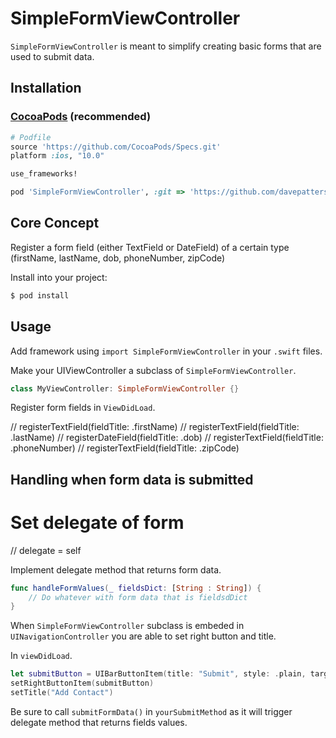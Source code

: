SimpleFormViewController
========================

`SimpleFormViewController` is meant to simplify creating basic forms that are used to submit data.

## Installation

### [CocoaPods](https://cocoapods.org/) (recommended)

```ruby
# Podfile
source 'https://github.com/CocoaPods/Specs.git'
platform :ios, "10.0"

use_frameworks!

pod 'SimpleFormViewController', :git => 'https://github.com/davepatterson/SimpleFormViewController', :branch => 'master'
```

## Core Concept
Register a form field (either TextField or DateField) of a certain type (firstName, lastName, dob, phoneNumber, zipCode)

Install into your project:

```bash
$ pod install
```

## Usage

Add framework using `import SimpleFormViewController` in your `.swift` files.

Make your UIViewController a subclass of `SimpleFormViewController`.

``` swift
class MyViewController: SimpleFormViewController {}
```

Register form fields in `ViewDidLoad`.

// registerTextField(fieldTitle: .firstName)
// registerTextField(fieldTitle: .lastName)
// registerDateField(fieldTitle: .dob)
// registerTextField(fieldTitle: .phoneNumber)
// registerTextField(fieldTitle: .zipCode)

## Handling when form data is submitted

# Set delegate of form
// delegate = self

Implement delegate method that returns form data.
```swift
func handleFormValues(_ fieldsDict: [String : String]) {
	// Do whatever with form data that is fieldsdDict
}
```


When `SimpleFormViewController` subclass is embeded in `UINavigationController` you are able to set right button and title.

In `viewDidLoad`.
```swift
let submitButton = UIBarButtonItem(title: "Submit", style: .plain, target: self, action: #selector(yourSubmitMethod))
setRightButtonItem(submitButton)
setTitle("Add Contact")
```

Be sure to call `submitFormData()` in `yourSubmitMethod` as it will trigger delegate method that returns fields values.


